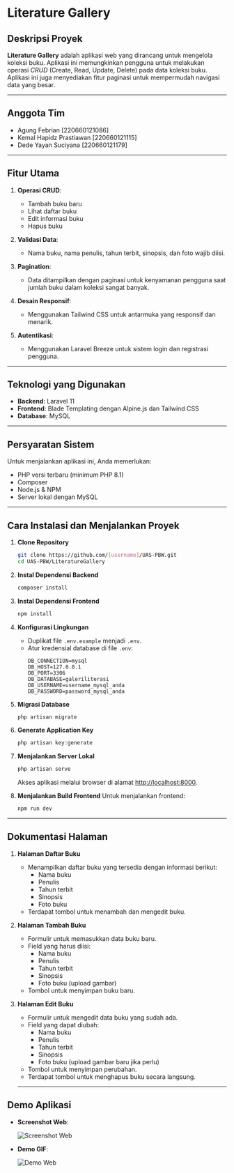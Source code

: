 # Literature Gallery

## Deskripsi Proyek

**Literature Gallery** adalah aplikasi web yang dirancang untuk mengelola koleksi buku. Aplikasi ini memungkinkan pengguna untuk melakukan operasi *CRUD* (Create, Read, Update, Delete) pada data koleksi buku. Aplikasi ini juga menyediakan fitur paginasi untuk mempermudah navigasi data yang besar.

---

## Anggota Tim

- Agung Febrian [220660121086]
- Kemal Hapidz Prastiawan [220660121115]
- Dede Yayan Suciyana [220660121179]

---

## Fitur Utama

1. **Operasi CRUD**: 
   - Tambah buku baru
   - Lihat daftar buku
   - Edit informasi buku
   - Hapus buku

2. **Validasi Data**: 
   - Nama buku, nama penulis, tahun terbit, sinopsis, dan foto wajib diisi.

3. **Pagination**:
   - Data ditampilkan dengan paginasi untuk kenyamanan pengguna saat jumlah buku dalam koleksi sangat banyak.

4. **Desain Responsif**:
   - Menggunakan Tailwind CSS untuk antarmuka yang responsif dan menarik.

5. **Autentikasi**:
   - Menggunakan Laravel Breeze untuk sistem login dan registrasi pengguna.

---

## Teknologi yang Digunakan

- **Backend**: Laravel 11
- **Frontend**: Blade Templating dengan Alpine.js dan Tailwind CSS
- **Database**: MySQL

---

## Persyaratan Sistem

Untuk menjalankan aplikasi ini, Anda memerlukan:

- PHP versi terbaru (minimum PHP 8.1)
- Composer
- Node.js & NPM
- Server lokal dengan MySQL

---

## Cara Instalasi dan Menjalankan Proyek

1. **Clone Repository**
   ```bash
   git clone https://github.com/[username]/UAS-PBW.git
   cd UAS-PBW/LiteratureGallery
   ```

2. **Instal Dependensi Backend**
   ```bash
   composer install
   ```

3. **Instal Dependensi Frontend**
   ```bash
   npm install
   ```

4. **Konfigurasi Lingkungan**
   - Duplikat file `.env.example` menjadi `.env`.
   - Atur kredensial database di file `.env`:
     ```
     DB_CONNECTION=mysql
     DB_HOST=127.0.0.1
     DB_PORT=3306
     DB_DATABASE=galeriliterasi
     DB_USERNAME=username_mysql_anda
     DB_PASSWORD=password_mysql_anda
     ```

5. **Migrasi Database**
   ```bash
   php artisan migrate
   ```

6. **Generate Application Key**
   ```bash
   php artisan key:generate
   ```

7. **Menjalankan Server Lokal**
   ```bash
   php artisan serve
   ```
   Akses aplikasi melalui browser di alamat [http://localhost:8000](http://localhost:8000).

8. **Menjalankan Build Frontend**
   Untuk menjalankan frontend:
   ```bash
   npm run dev
   ```
   
---

## Dokumentasi Halaman

1. **Halaman Daftar Buku**
   - Menampilkan daftar buku yang tersedia dengan informasi berikut:
     - Nama buku
     - Penulis
     - Tahun terbit
     - Sinopsis
     - Foto buku
   - Terdapat tombol untuk menambah dan mengedit buku.

2. **Halaman Tambah Buku**
   - Formulir untuk memasukkan data buku baru.
   - Field yang harus diisi:
     - Nama buku
     - Penulis
     - Tahun terbit
     - Sinopsis
     - Foto buku (upload gambar)
   - Tombol untuk menyimpan buku baru.

3. **Halaman Edit Buku**
   - Formulir untuk mengedit data buku yang sudah ada.
   - Field yang dapat diubah:
     - Nama buku
     - Penulis
     - Tahun terbit
     - Sinopsis
     - Foto buku (upload gambar baru jika perlu)
   - Tombol untuk menyimpan perubahan.
   - Terdapat tombol untuk menghapus buku secara langsung.

   ---

## Demo Aplikasi
   - **Screenshot Web**:
     
     ![Screenshot Web](https://i.imgur.com/ZBdw3ve.png)
     
   - **Demo GIF**:
     
     ![Demo Web](https://i.imgur.com/example.gif)

